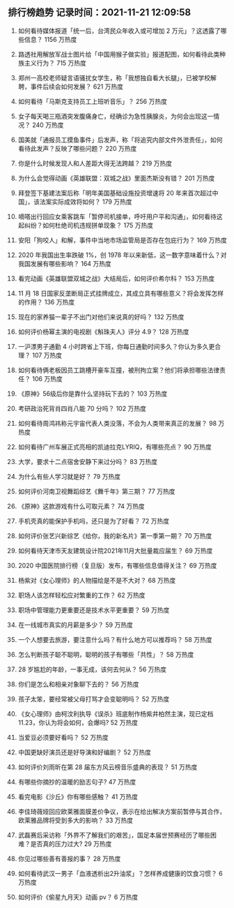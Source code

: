 
## 排行榜趋势 记录时间：2021-11-21 12:09:58
  
  1. 如何看待媒体报道「统一后，台湾民众年收入或可增加 2 万元」？这透露了哪些信息？ 1156 万热度
    
  2. 路透社用解放军战士图片给「中国用猴子做实验」报道配图，如何看待此类种族主义行为？ 715 万热度
    
  3. 郑州一高校老师疑言语骚扰女学生，称「我想独自看大长腿」，已被学校解聘，事件后续会如何发展？ 621 万热度
    
  4. 如何看待「马斯克支持员工上班听音乐」？ 256 万热度
    
  5. 女子每天喝三瓶酒突发腹痛身亡，经确诊为急性胰腺炎，为何会出现这一情况？ 240 万热度
    
  6. 国美就「通报员工摸鱼事件」后发声，称「将追究内部文件外泄责任」，如何看待此发声？反映了哪些问题？ 220 万热度
    
  7. 你是什么时候发现人和人差距大得无法跨越？ 219 万热度
    
  8. 为什么会觉得动画《英雄联盟：双城之战》里面杰斯没有错？ 201 万热度
    
  9. 拜登签下基建法案后称「明年美国基础设施投资增速将 20 年来首次超过中国」，该法案实际成效将如何？ 179 万热度
    
  10. 嘀嗒出行回应女乘客跳车「暂停司机接单，呼吁用户平和沟通」，如何看待这起纠纷？如何杜绝司机违规拼单现象？ 175 万热度
    
  11. 安阳「狗咬人」和解，事件中当地市场监管局是否存在包庇行为？ 169 万热度
    
  12. 2020 年我国出生率跌破 1%，创 1978 年以来新低，这一数字意味着什么？对我国发展有哪些影响？ 164 万热度
    
  13. 看完动画《英雄联盟双城之战》大结局后，如何评价希尔科？ 153 万热度
    
  14. 11 月 18 日国家反垄断局正式挂牌成立，其成立具有哪些意义？将会发挥怎样的作用？ 136 万热度
    
  15. 现在的家养猫一辈子不出门对他们来说真的好吗？ 132 万热度
    
  16. 如何评价杨幂主演的电视剧《斛珠夫人》评分 4.9？ 128 万热度
    
  17. 一沪漂男子通勤 4 小时跨省上下班，你每日通勤时间多久？你认为多久更合理？ 107 万热度
    
  18. 如何看待俩老板因员工跳槽开豪车互撞，被刑拘立案？他们将承担哪些法律责任？ 106 万热度
    
  19. 《原神》56级后你是靠什么坚持玩下去的？ 103 万热度
    
  20. 考研政治死背肖四肖八能 70 分吗？ 102 万热度
    
  21. 如何看待周鸿祎称元宇宙代表人类没落，不会为人类带来真正的发展？ 98 万热度
    
  22. 如何看待广州车展正式亮相的凯迪拉克LYRIQ，有哪些亮点？ 90 万热度
    
  23. 大学，要求十二点宿舍安静下来过分吗？ 83 万热度
    
  24. 为什么有些人学习就是好？ 79 万热度
    
  25. 如何评价河南卫视舞蹈综艺《舞千年》第三期？ 77 万热度
    
  26. 《原神》这款游戏有什么可取元素？ 74 万热度
    
  27. 手机壳真的能保护手机吗，还只是为了好看？ 72 万热度
    
  28. 如何评价张艺兴新综艺《给你，我的新名片》第一季第一期？ 70 万热度
    
  29. 如何看待天津市天友建筑设计院2021年11月大批量裁应届生？ 69 万热度
    
  30. 2020 中国医院排行榜（复旦版）发布，有哪些信息值得关注？ 69 万热度
    
  31. 杨紫对《女心理师》的人物描绘是不是不大对？ 68 万热度
    
  32. 职场人该怎样轻松应对繁重的工作？ 62 万热度
    
  33. 职场中管理能力更重要还是技术水平更重要？ 59 万热度
    
  34. 在一线城市真实的月薪是多少？ 59 万热度
    
  35. 一个人想要去旅游，要注意什么吗？有什么地方可以推荐吗？ 58 万热度
    
  36. 怎么判断孩子聪不聪明，聪明的孩子有哪些「共性」？ 58 万热度
    
  37. 28 岁尴尬的年龄，一事无成，该何去何从？ 56 万热度
    
  38. 你们是怎么和相亲对象聊下去的？ 56 万热度
    
  39. 孩子太笨，要经常被父母打骂才会变聪明吗？ 52 万热度
    
  40. 《女心理师》由柯汶利执导《误杀》班底制作杨紫井柏然主演，现已定档11.23，你认为将会如何，会爆吗? 52 万热度
    
  41. 当爱豆必须要好看吗？ 52 万热度
    
  42. 中国更缺好演员还是好导演和好编剧？ 52 万热度
    
  43. 如何评价刘雨昕在第 28 届东方风云榜音乐盛典的表现？ 51 万热度
    
  44. 有哪些你摘抄的温暖的励志句子? 47 万热度
    
  45. 看完电影《沙丘》你有哪些感触？ 41 万热度
    
  46. 李佳琦薇娅回应欧莱雅面膜差价争议，表示在给出解决方案前暂停与其合作，欧莱雅品牌将受到多大的影响？ 33 万热度
    
  47. 武磊赛后采访称「外界不了解我们的艰苦」，国足本届世预赛经历了哪些困难？是否真的压力过大? 29 万热度
    
  48. 你见过哪些善有善报的事？ 28 万热度
    
  49. 如何看待武汉一男子「血液透析出2升油浆」？怎样养成健康的饮食习惯？ 6 万热度
    
  50. 如何评价《偷星九月天》动画 pv？ 6 万热度
    